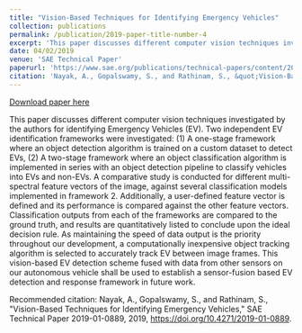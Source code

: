 ```yaml
---
title: "Vision-Based Techniques for Identifying Emergency Vehicles"
collection: publications
permalink: /publication/2019-paper-title-number-4
excerpt: 'This paper discusses different computer vision techniques investigated by the authors for identifying Emergency Vehicles (EV). Two independent EV identification frameworks were investigated: (1) A one-stage framework where an object detection algorithm is trained on a custom dataset to detect EVs, (2) A two-stage framework where an object classification algorithm is implemented in series with an object detection pipeline to classify vehicles into EVs and non-EVs. A comparative study is conducted for different multi-spectral feature vectors of the image, against several classification models implemented in framework 2. Additionally, a user-defined feature vector is defined and its performance is compared against the other feature vectors. Classification outputs from each of the frameworks are compared to the ground truth, and results are quantitatively listed to conclude upon the ideal decision rule. As maintaining the speed of data output is the priority throughout our development, a computationally inexpensive object tracking algorithm is selected to accurately track EV between image frames. This vision-based EV detection scheme fused with data from other sensors on our autonomous vehicle shall be used to establish a sensor-fusion based EV detection and response framework in future work.'
date: 04/02/2019
venue: 'SAE Technical Paper'
paperurl: 'https://www.sae.org/publications/technical-papers/content/2019-01-0889/'
citation: 'Nayak, A., Gopalswamy, S., and Rathinam, S., &quot;Vision-Based Techniques for Identifying Emergency Vehicles,&quot; SAE Technical Paper 2019-01-0889, 2019, https://doi.org/10.4271/2019-01-0889.'
---
```


<a href='https://www.sae.org/publications/technical-papers/content/2019-01-0889/'>Download paper here</a>

This paper discusses different computer vision techniques investigated by the authors for identifying Emergency Vehicles (EV). Two independent EV identification frameworks were investigated: (1) A one-stage framework where an object detection algorithm is trained on a custom dataset to detect EVs, (2) A two-stage framework where an object classification algorithm is implemented in series with an object detection pipeline to classify vehicles into EVs and non-EVs. A comparative study is conducted for different multi-spectral feature vectors of the image, against several classification models implemented in framework 2. Additionally, a user-defined feature vector is defined and its performance is compared against the other feature vectors. Classification outputs from each of the frameworks are compared to the ground truth, and results are quantitatively listed to conclude upon the ideal decision rule. As maintaining the speed of data output is the priority throughout our development, a computationally inexpensive object tracking algorithm is selected to accurately track EV between image frames. This vision-based EV detection scheme fused with data from other sensors on our autonomous vehicle shall be used to establish a sensor-fusion based EV detection and response framework in future work.

Recommended citation: Nayak, A., Gopalswamy, S., and Rathinam, S., "Vision-Based Techniques for Identifying Emergency Vehicles," SAE Technical Paper 2019-01-0889, 2019, https://doi.org/10.4271/2019-01-0889.